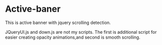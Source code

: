 # Active-baner
This is active banner with jquery scrolling detection. 

JQueryUI.js and down.js are not my scripts. The first is additional script for easier creating opacity animations,and second is smooth scrolling.
